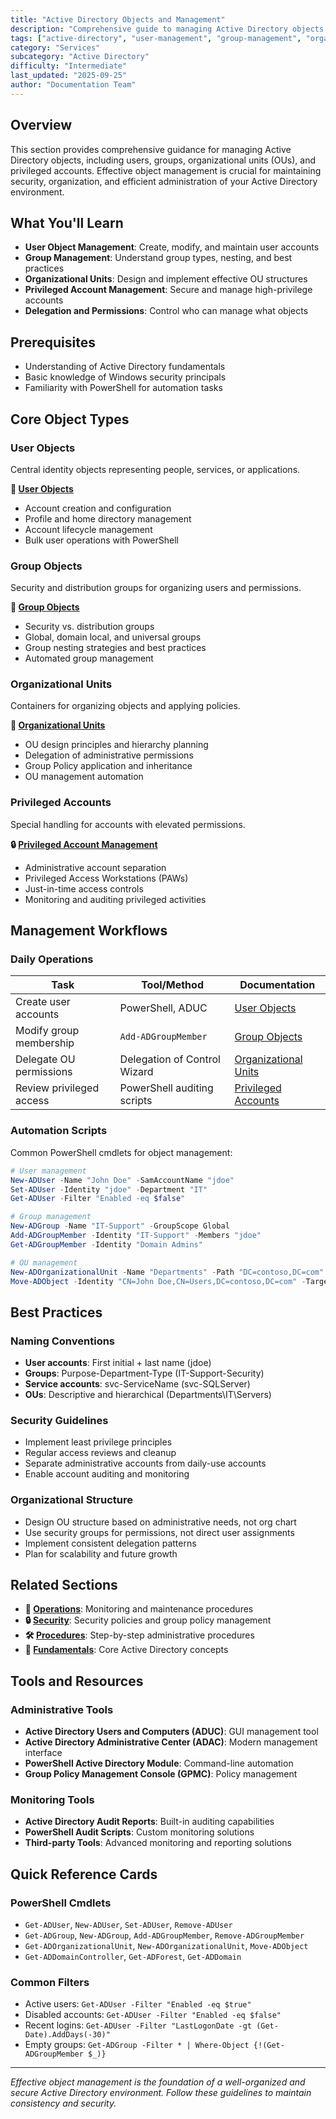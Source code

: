 ```yaml
---
title: "Active Directory Objects and Management"
description: "Comprehensive guide to managing Active Directory objects including users, groups, organizational units, and privileged accounts."
tags: ["active-directory", "user-management", "group-management", "organizational-units", "privileged-accounts"]
category: "Services"
subcategory: "Active Directory"
difficulty: "Intermediate"
last_updated: "2025-09-25"
author: "Documentation Team"
---
```


## Overview

This section provides comprehensive guidance for managing Active Directory objects, including users, groups, organizational units (OUs), and privileged accounts. Effective object management is crucial for maintaining security, organization, and efficient administration of your Active Directory environment.

## What You'll Learn

- **User Object Management**: Create, modify, and maintain user accounts
- **Group Management**: Understand group types, nesting, and best practices
- **Organizational Units**: Design and implement effective OU structures
- **Privileged Account Management**: Secure and manage high-privilege accounts
- **Delegation and Permissions**: Control who can manage what objects

## Prerequisites

- Understanding of Active Directory fundamentals
- Basic knowledge of Windows security principals
- Familiarity with PowerShell for automation tasks

## Core Object Types

### User Objects

Central identity objects representing people, services, or applications.

**📖 [User Objects](user-objects.md)**

- Account creation and configuration
- Profile and home directory management
- Account lifecycle management
- Bulk user operations with PowerShell

### Group Objects

Security and distribution groups for organizing users and permissions.

**👥 [Group Objects](group-objects.md)**

- Security vs. distribution groups
- Global, domain local, and universal groups
- Group nesting strategies and best practices
- Automated group management

### Organizational Units

Containers for organizing objects and applying policies.

**🏢 [Organizational Units](organizational-units.md)**

- OU design principles and hierarchy planning
- Delegation of administrative permissions
- Group Policy application and inheritance
- OU management automation

### Privileged Accounts

Special handling for accounts with elevated permissions.

**🔒 [Privileged Account Management](privileged-accounts.md)**

- Administrative account separation
- Privileged Access Workstations (PAWs)
- Just-in-time access controls
- Monitoring and auditing privileged activities

## Management Workflows

### Daily Operations

| Task | Tool/Method | Documentation |
|------|-------------|---------------|
| Create user accounts | PowerShell, ADUC | [User Objects](user-objects.md) |
| Modify group membership | `Add-ADGroupMember` | [Group Objects](group-objects.md) |
| Delegate OU permissions | Delegation of Control Wizard | [Organizational Units](organizational-units.md) |
| Review privileged access | PowerShell auditing scripts | [Privileged Accounts](privileged-accounts.md) |

### Automation Scripts

Common PowerShell cmdlets for object management:

```powershell
# User management
New-ADUser -Name "John Doe" -SamAccountName "jdoe"
Set-ADUser -Identity "jdoe" -Department "IT"
Get-ADUser -Filter "Enabled -eq $false"

# Group management  
New-ADGroup -Name "IT-Support" -GroupScope Global
Add-ADGroupMember -Identity "IT-Support" -Members "jdoe"
Get-ADGroupMember -Identity "Domain Admins"

# OU management
New-ADOrganizationalUnit -Name "Departments" -Path "DC=contoso,DC=com"
Move-ADObject -Identity "CN=John Doe,CN=Users,DC=contoso,DC=com" -TargetPath "OU=IT,OU=Departments,DC=contoso,DC=com"
```

## Best Practices

### Naming Conventions

- **User accounts**: First initial + last name (jdoe)
- **Groups**: Purpose-Department-Type (IT-Support-Security)
- **Service accounts**: svc-ServiceName (svc-SQLServer)
- **OUs**: Descriptive and hierarchical (Departments\IT\Servers)

### Security Guidelines

- Implement least privilege principles
- Regular access reviews and cleanup
- Separate administrative accounts from daily-use accounts
- Enable account auditing and monitoring

### Organizational Structure

- Design OU structure based on administrative needs, not org chart
- Use security groups for permissions, not direct user assignments
- Implement consistent delegation patterns
- Plan for scalability and future growth

## Related Sections

- **🔧 [Operations](../operations/index.md)**: Monitoring and maintenance procedures
- **🔒 [Security](../Security/index.md)**: Security policies and group policy management
- **🛠️ [Procedures](../procedures/index.md)**: Step-by-step administrative procedures
- **📖 [Fundamentals](../fundamentals/index.md)**: Core Active Directory concepts

## Tools and Resources

### Administrative Tools

- **Active Directory Users and Computers (ADUC)**: GUI management tool
- **Active Directory Administrative Center (ADAC)**: Modern management interface
- **PowerShell Active Directory Module**: Command-line automation
- **Group Policy Management Console (GPMC)**: Policy management

### Monitoring Tools

- **Active Directory Audit Reports**: Built-in auditing capabilities
- **PowerShell Audit Scripts**: Custom monitoring solutions
- **Third-party Tools**: Advanced monitoring and reporting solutions

## Quick Reference Cards

### PowerShell Cmdlets

- `Get-ADUser`, `New-ADUser`, `Set-ADUser`, `Remove-ADUser`
- `Get-ADGroup`, `New-ADGroup`, `Add-ADGroupMember`, `Remove-ADGroupMember`
- `Get-ADOrganizationalUnit`, `New-ADOrganizationalUnit`, `Move-ADObject`
- `Get-ADDomainController`, `Get-ADForest`, `Get-ADDomain`

### Common Filters

- Active users: `Get-ADUser -Filter "Enabled -eq $true"`
- Disabled accounts: `Get-ADUser -Filter "Enabled -eq $false"`
- Recent logins: `Get-ADUser -Filter "LastLogonDate -gt (Get-Date).AddDays(-30)"`
- Empty groups: `Get-ADGroup -Filter * | Where-Object {!(Get-ADGroupMember $_)}`

---

*Effective object management is the foundation of a well-organized and secure Active Directory environment. Follow these guidelines to maintain consistency and security.*
